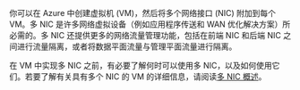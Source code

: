 你可以在 Azure 中创建虚拟机 (VM)，然后将多个网络接口 (NIC) 附加到每个 VM。多 NIC 是许多网络虚拟设备（例如应用程序传送和 WAN 优化解决方案）所必需的。多 NIC 还提供更多的网络流量管理功能，包括在前端 NIC 和后端 NIC 之间进行流量隔离，或者将数据平面流量与管理平面流量进行隔离。

在 VM 中实现多 NIC 之前，有必要了解何时可以使用多 NIC，以及如何使用它们。若要了解有关具有多个 NIC 的 VM 的详细信息，请阅读[多 NIC 概述](/documentation/articles/virtual-networks-multiple-nics/)。

<!---HONumber=Mooncake_0104_2016-->